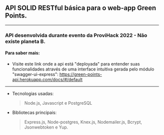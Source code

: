 ## API SOLID RESTful básica para o web-app Green Points.

---

### API desenvolvida durante evento da ProviHack 2022 - Não existe planeta B.

#### Para saber mais:

- Visite este link onde a api está "deployada" para entender suas funcionalidades através de uma interface intuitiva gerada pelo módulo "swagger-ui-express": https://green-points-api.herokuapp.com/docs/#/default

---

- Tecnologias usadas:

  > Node.js, Javascript e PostgreSQL

- Bibliotecas principais:
  > Express.js, Node-postgres, Knex.js, Nodemailer.js, Bcrypt, Jsonwebtoken e Yup.

